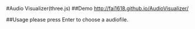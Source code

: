 #Audio Visualizer(three.js)
##Demo
http://fai1618.github.io/AudioVisualizer/

##Usage
please press Enter to choose a audiofile.
